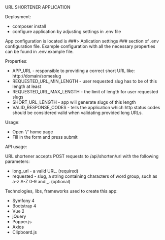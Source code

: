URL SHORTENER APPLICATION

Deployment:
- composer install
- configure application by adjusting settings in .env file

App configuration is located is ###> Aplication settings ### section of .env configuration file.
Example configuration with all the necessary properties can be found in .env.example file.

Properties:
- APP_URL - responsible to providing a correct short URL like: http://domain/someslug
- REQUESTED_URL_MIN_LENGTH - user requested slug has to be of this length at least
- REQUESTED_URL_MAX_LENGTH - the limit of length for user requested slugs
- SHORT_URL_LENGTH - app will generate slugs of this length
- VALID_RESPONSE_CODES - tells the application which http status codes should be considered
valid when validating provided long URLs. 

Usage:

- Open '/' home page
- Fill in the form and press submit

API usage:

URL shortener accepts POST requests to /api/shorten/url
with the following parameters:

- long_url - a valid URL. (required)
- requested - slug, a string containing characters of word group, such as a-z A-Z 0-9 and _. (optional)

Technologies, libs, frameworks used to create this app:

- Symfony 4
- Bootstrap 4
- Vue 2
- jQuery
- Popper.js
- Axios
- Clipboard.js